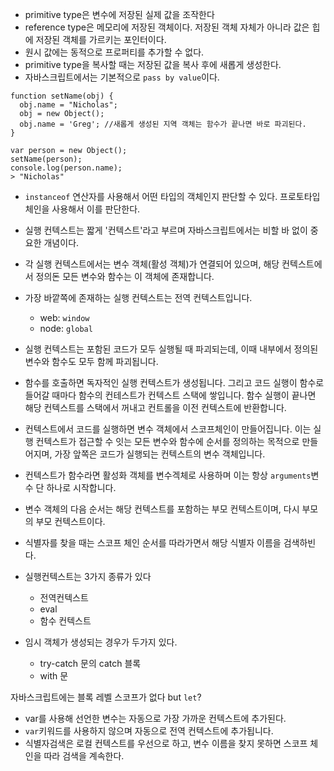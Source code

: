 - primitive type은 변수에 저장된 실제 값을 조작한다
- reference type은 메모리에 저장된 객체이다. 저장된 객체 자체가 아니라 값은 힙에 저장된 객체를 가르키는 포인터이다.
- 원시 값에는 동적으로 프로퍼티를 추가할 수 없다.
- primitive type을 복사할 때는 저장된 값을 복사 후에 새롭게 생성한다.
- 자바스크립트에서는 기본적으로 `pass by value`이다.

```
function setName(obj) {
  obj.name = "Nicholas";
  obj = new Object();
  obj.name = 'Greg'; //새롭게 생성된 지역 객체는 함수가 끝나면 바로 파괴된다.
}

var person = new Object();
setName(person);
console.log(person.name);
> "Nicholas"
```

- `instanceof` 연산자를 사용해서 어떤 타입의 객체인지 판단할 수 있다. 프로토타입 체인을 사용해서 이를 판단한다.


- 실행 컨텍스트는 짧게 '컨텍스트'라고 부르며 자바스크립트에서는 비할 바 없이 중요한 개념이다.
- 각 실행 컨텍스트에서는 변수 객체(활성 객체)가 연결되어 있으며, 해당 컨텍스트에서 정의돈 모든 변수와 함수는 이 객체에 존재합니다. 
- 가장 바깥쪽에 존재하는 실행 컨텍스트는 전역 컨텍스트입니다.
  - web: `window`
  - node: `global`
- 실행 컨텍스트는 포함된 코드가 모두 실행될 때 파괴되는데, 이때 내부에서 정의된 변수와 함수도 모두 함께 파괴됩니다.
- 함수를 호출하면 독자적인 실행 컨텍스트가 생성됩니다. 그리고 코드 실행이 함수로 들어갈 때마다 함수의 컨테스트가 컨텍스트 스택에 쌓입니다. 함수 실행이 끝나면 해당 컨텍스트를 스택에서 꺼내고 컨트롤을 이전 컨텍스트에 반환합니다.
- 컨텍스트에서 코드를 실행하면 변수 객체에서 스코프체인이 만들어집니다. 이는 실행 컨텍스트가 접근할 수 잇는 모든 변수와 함수에 순서를 정의하는 목적으로 만들어지며, 가장 앞쪽은 코드가 실행되는 컨텍스트의 변수 객체입니다. 
- 컨텍스트가 함수라면 활성화 객체를 변수겍체로 사용하며 이는 항상 `arguments`변수 단 하나로 시작합니다.
- 변수 객체의 다음 순서는 해당 컨텍스트를 포함하는 부모 컨텍스트이며, 다시 부모의 부모 컨텍스트이다.
- 식별자를 찾을 때는 스코프 체인 순서를 따라가면서 해당 식별자 이름을 검색하빈다.

- 실행컨텍스트는 3가지 종류가 있다
  - 전역컨텍스트
  - eval
  - 함수 컨텍스트
- 임시 객체가 생성되는 경우가 두가지 있다.
  - try-catch 문의 catch 블록
  - with 문

자바스크립트에는 블록 레벨 스코프가 없다 but `let`?

- var를 사용해 선언한 변수는 자동으로 가장 가까운 컨텍스트에 추가된다.
- `var`키워드를 사용하지 않으며 자동으로 전역 컨텍스트에 추가됩니다.
- 식별자검색은 로컬 컨텍스트를 우선으로 하고, 변수 이름을 찾지 못하면 스코프 체인을 따라 검색을 계속한다.
